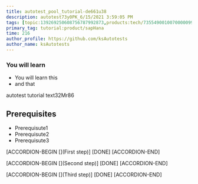 ```yaml
---
title: autotest_pool_tutorial-de661u38
description: autotest73y0PK_6/15/2021 3:59:05 PM
tags: [topic:139269250608756787992873,products:tech/73554900100700000996,tutorial:experience/advanced]
primary_tag: tutorial:product/sapHana
time: 216
author_profile: https://github.com/ksAutotests
author_name: ksAutotests
---
```

### You will learn
- You will learn this
- and that

autotest tutorial text32Mr86

## Prerequisites
- Prerequisute1
- Prerequisute2
- Prerequisute3

[ACCORDION-BEGIN [](First step)]
[DONE]
[ACCORDION-END]

[ACCORDION-BEGIN [](Second step)]
[DONE]
[ACCORDION-END]

[ACCORDION-BEGIN [](Third step)]
[DONE]
[ACCORDION-END]


